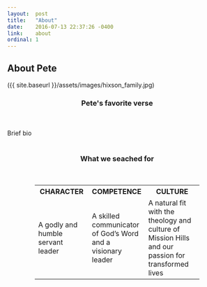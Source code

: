 ```yaml
---
layout:  post
title:   "About"
date:    2016-07-13 22:37:26 -0400
link:    about
ordinal: 1
---
```


## About Pete

({{ site.baseurl }}/assets/images/hixson_family.jpg)
<br>
### <center>Pete's favorite verse</center>

<br><br>Brief bio <br><br>

### <center>What we seached for</center>
<br>

<center>
<table style="width:75%">
<tr>
<th style="width:33%">CHARACTER</th>
<th style="width:33%">COMPETENCE</th>
<th style="width:34%">CULTURE</th>
</tr>
<tr>
<td>A godly and humble servant leader </td>
<td>A skilled communicator of God’s Word and a visionary leader</td>
<td>A natural fit with the theology and culture of Mission Hills and our passion for transformed lives</td>
</tr>
</table>
</center>

<br><br>